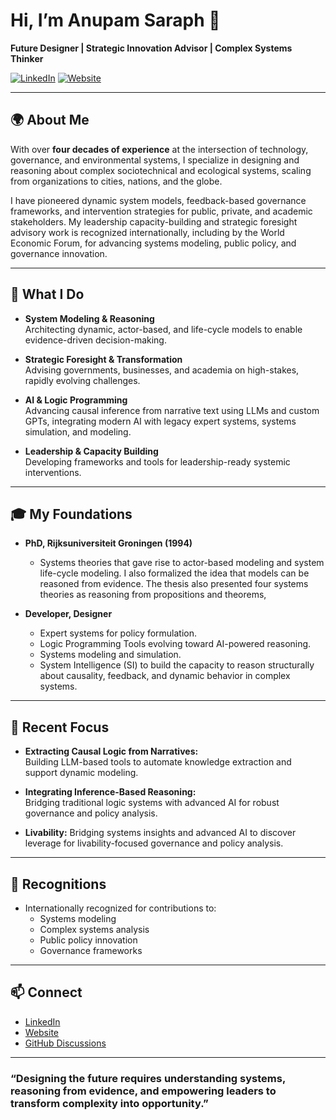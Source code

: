 # Hi, I’m Anupam Saraph 👋

**Future Designer | Strategic Innovation Advisor | Complex Systems Thinker**

[![LinkedIn](https://img.shields.io/badge/LinkedIn-blue?logo=linkedin)](https://linkedin.com/in/anupamsaraph)
[![Website](https://img.shields.io/badge/Website-green?logo=google-chrome)](https://anupam.saraph.in)

---

## 🌍 About Me

With over **four decades of experience** at the intersection of technology, governance, and environmental systems, I specialize in designing and reasoning about complex sociotechnical and ecological systems, scaling from organizations to cities, nations, and the globe.

I have pioneered dynamic system models, feedback-based governance frameworks, and intervention strategies for public, private, and academic stakeholders. My leadership capacity-building and strategic foresight advisory work is recognized internationally, including by the World Economic Forum, for advancing systems modeling, public policy, and governance innovation.

---

## 🧠 What I Do

- **System Modeling & Reasoning**  
  Architecting dynamic, actor-based, and life-cycle models to enable evidence-driven decision-making.

- **Strategic Foresight & Transformation**  
  Advising governments, businesses, and academia on high-stakes, rapidly evolving challenges.

- **AI & Logic Programming**  
  Advancing causal inference from narrative text using LLMs and custom GPTs, integrating modern AI with legacy expert systems, systems simulation, and modeling.

- **Leadership & Capacity Building**  
  Developing frameworks and tools for leadership-ready systemic interventions.

---

## 🎓 My Foundations

- **PhD, Rijksuniversiteit Groningen (1994)**  
  - Systems theories that gave rise to actor-based modeling and system life-cycle modeling. I also formalized the idea that models can be reasoned from evidence. The thesis also presented four systems theories as reasoning from propositions and theorems,

- **Developer, Designer**  
  - Expert systems for policy formulation.
  - Logic Programming Tools evolving toward AI-powered reasoning.
  - Systems modeling and simulation.
  - System Intelligence (SI) to build the capacity to reason structurally about causality, feedback, and dynamic behavior in complex systems. 

---

## 🚀 Recent Focus

- **Extracting Causal Logic from Narratives:**  
  Building LLM-based tools to automate knowledge extraction and support dynamic modeling.

- **Integrating Inference-Based Reasoning:**  
  Bridging traditional logic systems with advanced AI for robust governance and policy analysis.

- **Livability:**
  Bridging systems insights and advanced AI to discover leverage for livability-focused governance and policy analysis.


---

## 🏅 Recognitions

- Internationally recognized for contributions to:
  - Systems modeling
  - Complex systems analysis
  - Public policy innovation
  - Governance frameworks

---

## 📫 Connect

- [LinkedIn](https://linkedin.com/in/anupamsaraph)
- [Website](https://anupam.saraph.in)
- [GitHub Discussions](https://github.com/AnupamSaraph)

---

### “Designing the future requires understanding systems, reasoning from evidence, and empowering leaders to transform complexity into opportunity.”
